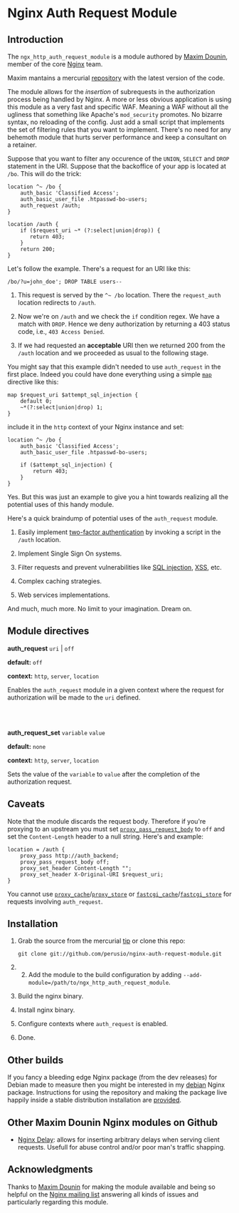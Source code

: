 # Nginx Auth Request Module

## Introduction 

The `ngx_http_auth_request_module` is a module authored by
[Maxim Dounin](http://mdounin.ru), member of the core
[Nginx](http://nginx.org) team.

Maxim mantains a mercurial
[repository](http://mdounin.ru/hg/ngx_http_auth_request_module) with
the latest version of the code.

The module allows for the *insertion* of subrequests in the
authorization process being handled by Nginx. A more or less obvious
application is using this module as a very fast and specific
WAF. Meaning a WAF without all the ugliness that something like
Apache's `mod_security` promotes. No bizarre syntax, no reloading of
the config. Just add a small script that implements the set of
filtering rules that you want to implement. There's no need for any
behemoth module that hurts server performance and keep a consultant on
a retainer.

Suppose that you want to filter any occurence of the `UNION`, `SELECT`
and `DROP` statement in the URI. Suppose that the backoffice of your
app is located at `/bo`. This will do the trick:

    location ^~ /bo {
        auth_basic 'Classified Access';
        auth_basic_user_file .htpasswd-bo-users;
        auth_request /auth;
    }

    location /auth {
        if ($request_uri ~* (?:select|union|drop)) {
           return 403;
        }
        return 200;
    }
    
Let's follow the example. There's a request for an URI like this:

    /bo/?u=john_doe'; DROP TABLE users--
    
 1. This request is served by the `^~ /bo` location. There the
    `request_auth` location redirects to `/auth`.
    
 2. Now we're on `/auth` and we check the `if` condition regex. We
    have a match with `DROP`. Hence we deny authorization by returning
    a 403 status code, i.e., `403 Access Denied`.
    
 3. If we had requested an **acceptable** URI then we returned 200
    from the `/auth` location and we proceeded as usual to the
    following stage.
    
You might say that this example didn't needed to use `auth_request` in
the first place. Indeed you could have done everything using a simple
[`map`](http://wiki.nginx.org/HttpMapModule#map) directive like this:

    map $request_uri $attempt_sql_injection {
        default 0;
        ~*(?:select|union|drop) 1;
    }

include it in the `http` context of your Nginx instance and set:
    
    location ^~ /bo {
        auth_basic 'Classified Access';
        auth_basic_user_file .htpasswd-bo-users;
        
        if ($attempt_sql_injection) {
            return 403;
        }
    }
    
Yes. But this was just an example to give you a hint towards
realizing all the potential uses of this handy module.
    
Here's a quick braindump of potential uses of the `auth_request` module.
    
 1. Easily implement [two-factor authentication](https://en.wikipedia.org/wiki/Two-factor_authentication)
    by invoking a script in the `/auth` location.
    
 2. Implement Single Sign On systems.
 
 3. Filter requests and prevent vulnerabilities like
    [SQL injection](https://www.owasp.org/index.php/SQL_injection),
    [XSS](https://www.owasp.org/index.php/Cross-site_Scripting_%28XSS%29),
    etc.
    
 4. Complex caching strategies.
 
 5. Web services implementations. 
 
And much, much more. No limit to your imagination. Dream on.

## Module directives

**auth_request** `uri` | `off`

**default:** `off`

**context:** `http`, `server`, `location`

Enables the `auth_request` module in a given context where the request
for authorization will be made to the `uri` defined.

<br/>
<br/>

**auth_request_set** `variable` `value`

**default:** `none`

**context:** `http`, `server`, `location`

Sets the value of the `variable` to `value` after the completion of
the authorization request.

## Caveats 

Note that the module discards the request body. Therefore if you're
proxying to an upstream you must set
[`proxy_pass_request_body`](http://wiki.nginx.org/HttpProxyModule#proxy_pass_request_body)
to `off` and set the `Content-Length` header to a null string. Here's
and example:

    location = /auth {
        proxy_pass http://auth_backend;
        proxy_pass_request_body off;
        proxy_set_header Content-Length "";
        proxy_set_header X-Original-URI $request_uri;
    }
    
You cannot use
[`proxy_cache`](http://wiki.nginx.org/HttpProxyModule#proxy_cache)/[`proxy_store`](http://wiki.nginx.org/HttpProxyModule#proxy_store)
or
[`fastcgi_cache`](http://wiki.nginx.org/HttpFcgiModule#fastcgi_cache)/[`fastcgi_store`](http://wiki.nginx.org/HttpFcgiModule#fastcgi_store)
for requests involving `auth_request`.

## Installation 

 1. Grab the source from the mercurial
    [tip](http://mdounin.ru/hg/ngx_http_auth_request_module/archive/tip.tar.gz)
    or clone this repo:

        git clone git://github.com/perusio/nginx-auth-request-module.git
    
 2.  2. Add the module to the build configuration by adding
    `--add-module=/path/to/ngx_http_auth_request_module`.
    
 3. Build the nginx binary.
 
 4. Install nginx binary.
 
 5. Configure contexts where `auth_request` is enabled.
 
 6. Done.
 
## Other builds
 
If you fancy a bleeding edge Nginx package (from the dev releases) for
Debian made to measure then you might be interested in my
[debian](http://debian.perusio.net/unstable) Nginx
package. Instructions for using the repository and making the package
live happily inside a stable distribution installation are
[provided](http://debian.perusio.net).

## Other Maxim Dounin Nginx modules on Github

 + [Nginx Delay](https://github.com/perusio/nginx-delay-module):
   allows for inserting arbitrary delays when serving client requests.
   Usefull for abuse control and/or poor man's traffic shapping.

## Acknowledgments

Thanks to [Maxim Dounin](http://mdounin.ru) for making the module
available and being so helpful on the
[Nginx mailing list](nginx.org/mailman/listinfo/nginx) answering all
kinds of issues and particularly regarding this module.
